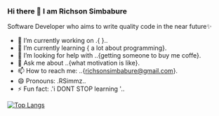 ### Hi there 👋 I am Richson Simbabure


 Software Developer who aims to write quality code in the near future✨ 

- 🔭 I’m currently working on .{ }..
- 🌱 I’m currently learning { a lot about programming}.
- 🤔 I’m looking for help with ..{getting someone to buy me coffe}.
- 💬 Ask me about ..{what motivation is like}.
- 📫 How to reach me: ..{richsonsimbabure@gmail.com}.
- 😄 Pronouns: .RSimmz..
- ⚡ Fun fact: .'i DONT STOP learning '..


[![Top Langs](https://github-readme-stats.vercel.app/api/top-langs/?username=RSimmz98&layout=compact)](https://github.com/anuraghazra/github-readme-stats)




